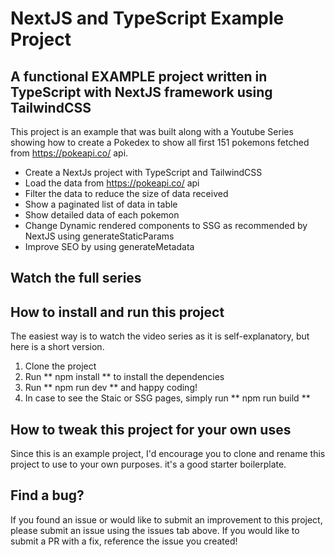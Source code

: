 # NextJS and TypeScript Example Project

## A functional EXAMPLE project written in TypeScript with NextJS framework using TailwindCSS

This project is an example that was built along with a Youtube Series showing how to create a Pokedex to show all first 151 pokemons fetched from https://pokeapi.co/ api.

- Create a NextJs project with TypeScript and TailwindCSS
- Load the data from https://pokeapi.co/ api
- Filter the data to reduce the size of data received
- Show a paginated list of data in table
- Show detailed data of each pokemon
- Change Dynamic rendered components to SSG as recommended by NextJS using generateStaticParams
- Improve SEO by using generateMetadata

## Watch the full series

## How to install and run this project

The easiest way is to watch the video series as it is self-explanatory, but here is a short version.

1. Clone the project
2. Run ** npm install ** to install the dependencies
3. Run ** npm run dev ** and happy coding!
4. In case to see the Staic or SSG pages, simply run ** npm run build **

## How to tweak this project for your own uses

Since this is an example project, I'd encourage you to clone and rename this project to use to your own purposes. it's a good starter boilerplate.

## Find a bug?

If you found an issue or would like to submit an improvement to this project, please submit an issue using the issues tab above. If you would like to submit a PR with a fix, reference the issue you created!
